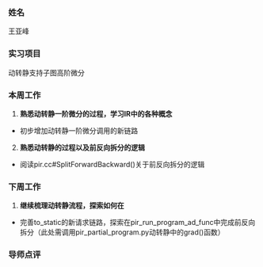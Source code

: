 ### 姓名

王亚峰

### 实习项目

动转静支持子图高阶微分

### 本周工作

1. **熟悉动转静一阶微分的过程，学习IR中的各种概念**
    
  - 初步增加动转静一阶微分调用的新链路

2. **熟悉动转静的过程以及前反向拆分的逻辑**

  - 阅读pir.cc#SplitForwardBackward()关于前反向拆分的逻辑


### 下周工作

1. **继续梳理动转静流程，探索如何在**

  - 完善to_static的新请求链路，探索在pir_run_program_ad_func中完成前反向拆分（此处需调用pir_partial_program.py动转静中的grad()函数）


### 导师点评

